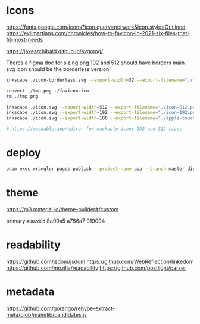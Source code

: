 # Icons

https://fonts.google.com/icons?icon.query=network&icon.style=Outlined
https://evilmartians.com/chronicles/how-to-favicon-in-2021-six-files-that-fit-most-needs

https://jakearchibald.github.io/svgomg/

Theres a figma doc for sizing
png 192 and 512 should have borders
main svg icon should be the borderless version

```bash
inkscape ./icon-borderless.svg --export-width=32 --export-filename="./tmp.png"

convert ./tmp.png ./favicon.ico
rm ./tmp.png

inkscape ./icon.svg --export-width=512 --export-filename="./icon-512.png"
inkscape ./icon.svg --export-width=192 --export-filename="./icon-192.png"
inkscape ./icon.svg --export-width=180 --export-filename="./apple-touch-icon.png"

# https://maskable.app/editor for maskable icons 192 and 512 sizes

```

# deploy

```bash
pnpm exec wrangler pages publish --project-name app --branch master dist
```

# theme

https://m3.material.io/theme-builder#/custom

primary `#002d6d`
8a90a5
a786a7
919094

# readability

https://github.com/jsdom/jsdom
https://github.com/WebReflection/linkedom
https://github.com/mozilla/readability
https://github.com/postlight/parser

# metadata

https://github.com/gorango/rehype-extract-meta/blob/main/lib/candidates.js
